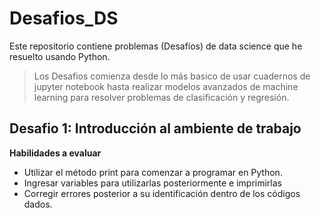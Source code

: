 # Desafios_DS
Este repositorio contiene problemas (Desafíos) de data science que he resuelto usando Python.

> Los Desafios comienza desde lo más basico de usar cuadernos de jupyter notebook hasta realizar modelos avanzados de machine learning para resolver problemas de clasificación y regresión.

## Desafio 1: Introducción al ambiente de trabajo
**Habilidades a evaluar**
- Utilizar el método print para comenzar a programar en Python.
- Ingresar variables para utilizarlas posteriormente e imprimirlas
- Corregir errores posterior a su identificación dentro de los códigos dados.
